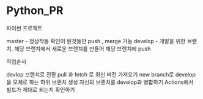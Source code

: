 # Python_PR
파이썬 프로젝트

master - 정상작동 확인이 된것들만 push , merge 가능
develop - 개발을 위한 브랜치. 해당 브랜치에서 새로운 브랜치를 만들어 해당 브랜치에 push

작업순서

devlop 브랜치로 전환
pull 과 fetch 로 최신 버전 가져오기
new branch로 develop을 모체로 하는 하위 브랜치 생성
자신의 브랜치를 develop과 병합하기
Actions에서 빌드가 제대로 되는지 확인하기
